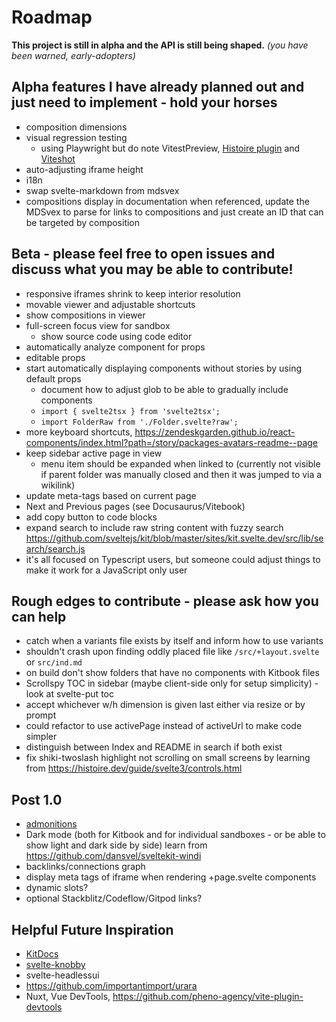# Roadmap

**This project is still in alpha and the API is still being shaped.**
*(you have been warned, early-adopters)*

## Alpha features I have already planned out and just need to implement - hold your horses
- composition dimensions
- visual regression testing
  - using Playwright but do note VitestPreview, [Histoire plugin](https://github.com/histoire-dev/histoire/tree/main/packages/histoire-plugin-screenshot) and [Viteshot](https://viteshot.com/)
- auto-adjusting iframe height
- i18n
- swap svelte-markdown from mdsvex
- compositions display in documentation when referenced, update the MDSvex to parse for links to compositions and just create an ID that can be targeted by composition

## Beta - please feel free to open issues and discuss what you may be able to contribute!
- responsive iframes shrink to keep interior resolution
- movable viewer and adjustable shortcuts
- show compositions in viewer
- full-screen focus view for sandbox
  - show source code using code editor <!-- i-tabler-code"-->
- automatically analyze component for props
- editable props 
- start automatically displaying components without stories by using default props
  - document how to adjust glob to be able to gradually include components
  - `import { svelte2tsx } from 'svelte2tsx';`
  - `import FolderRaw from './Folder.svelte?raw';`
- more keyboard shortcuts, https://zendeskgarden.github.io/react-components/index.html?path=/story/packages-avatars-readme--page
- keep sidebar active page in view
  - menu item should be expanded when linked to (currently not visible if parent folder was manually closed and then it was jumped to via a wikilink)
- update meta-tags based on current page
- Next and Previous pages (see Docusaurus/Vitebook)
- add copy button to code blocks
- expand search to include raw string content with fuzzy search https://github.com/sveltejs/kit/blob/master/sites/kit.svelte.dev/src/lib/search/search.js
- it's all focused on Typescript users, but someone could adjust things to make it work for a JavaScript only user

## Rough edges to contribute - please ask how you can help
- catch when a variants file exists by itself and inform how to use variants
- shouldn't crash upon finding oddly placed file like `/src/+layout.svelte` or `src/ind.md`
- on build don't show folders that have no components with Kitbook files 
- Scrollspy TOC in sidebar (maybe client-side only for setup simplicity) - look at svelte-put toc
- accept whichever w/h dimension is given last either via resize or by prompt
- could refactor to use activePage instead of activeUrl to make code simpler
- distinguish between Index and README in search if both exist
- fix shiki-twoslash highlight not scrolling on small screens by learning from https://histoire.dev/guide/svelte3/controls.html

## Post 1.0
- [admonitions](https://docusaurus.io/docs/markdown-features/admonitions)
- Dark mode (both for Kitbook and for individual sandboxes - or be able to show light and dark side by side) learn from https://github.com/dansvel/sveltekit-windi
- backlinks/connections graph
- display meta tags of iframe when rendering +page.svelte components
- dynamic slots?
- optional Stackblitz/Codeflow/Gitpod links? 

## Helpful Future Inspiration

- [KitDocs](https://kit-docs.svelteness.dev/) 
- [svelte-knobby](https://github.com/Rich-Harris/svelte-knobby)
- svelte-headlessui
- https://github.com/importantimport/urara
- Nuxt, Vue DevTools, https://github.com/pheno-agency/vite-plugin-devtools

